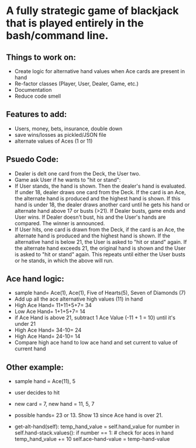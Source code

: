 A fully strategic game of blackjack that is played entirely in the bash/command line.
===


Things to work on:
---
- Create logic for alternative hand values when Ace cards are present in hand
- Re-factor classes (Player, User, Dealer, Game, etc.)
- Documentation
- Reduce code smell

Features to add:
--- 
- Users, money, bets, insurance, double down
- save wins/losses as pickled/JSON file
- alternate values of Aces (1 or 11)


Psuedo Code:
---
- Dealer is delt one card from the Deck, the User two.
- Game ask User if he wants to "hit or stand":
- If User stands, the hand is shown. Then the dealer's hand is evaluated. If under 18, dealer draws one card from the Deck. If the card is an Ace, the alternate hand is produced and the highest hand is shown. If this hand is under 18, the dealer draws another card until he gets his hand or alternate hand above 17 or busts (>21). If Dealer busts, game ends and User wins. If Dealer doesn't bust, his and the User's hands are compared. The winner is announced. 
- If User hits, one card is drawn from the Deck, if the card is an Ace, the alternate hand is produced and the highest hand is shown. If the alternative hand is below 21, the User is asked to "hit or stand" again. If the alternate hand exceeds 21, the original hand is shown and the User is asked to "hit or stand" again. This repeats until either the User busts or he stands, in which the above will run.

Ace hand logic:
---

- sample hand= Ace(1), Ace(1), Five of Hearts(5), Seven of Diamonds (7)
- Add up all the ace alternative high values (11) in hand
- High Ace Hand= 11+11+5+7= 34
- Low Ace Hand= 1+1+5+7= 14
- if Ace Hand is above 21, subtract 1 Ace Value (-11 + 1 = 10) until it's under 21
- High Ace Hand= 34-10= 24
- High Ace Hand= 24-10= 14
- Compare high ace hand to low ace hand and set current to value of current hand


Other example:
---

- sample hand = Ace(11), 5
- user decides to hit 
- new card = 7, new hand = 11, 5, 7
- possible hands= 23 or 13. Show 13 since Ace hand is over 21.

- get-alt-hand(self):
    temp_hand_value = self.hand_value
  for number in self.hand-stack.values():
    if number == 1: # check for aces in hand
        temp_hand_value += 10
  self.ace-hand-value = temp-hand-value
